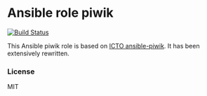 Ansible role piwik
==================

[![Build Status](https://travis-ci.org/nwoetzel/ansible-role-piwik.svg?branch=master)](https://travis-ci.org/nwoetzel/ansible-role-piwik)

This Ansible piwik role is based on [ICTO ansible-piwik](https://github.com/ICTO/ansible-piwik). It has been extensively rewritten.

### License
MIT

